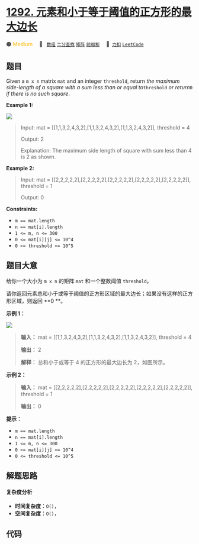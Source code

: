 # [1292. 元素和小于等于阈值的正方形的最大边长](https://2xiao.github.io/leetcode-js/problem/1292.html)

🟠 <font color=#ffb800>Medium</font>&emsp; 🔖&ensp; [`数组`](/tag/array.md) [`二分查找`](/tag/binary-search.md) [`矩阵`](/tag/matrix.md) [`前缀和`](/tag/prefix-sum.md)&emsp; 🔗&ensp;[`力扣`](https://leetcode.cn/problems/maximum-side-length-of-a-square-with-sum-less-than-or-equal-to-threshold) [`LeetCode`](https://leetcode.com/problems/maximum-side-length-of-a-square-with-sum-less-than-or-equal-to-threshold)

## 题目

Given a `m x n` matrix `mat` and an integer `threshold`, return _the maximum
side-length of a square with a sum less than or equal to_`threshold` _or
return_`0` _if there is no such square_.



**Example 1:**

![](https://assets.leetcode.com/uploads/2019/12/05/e1.png)

> Input: mat = [[1,1,3,2,4,3,2],[1,1,3,2,4,3,2],[1,1,3,2,4,3,2]], threshold = 4
> 
> Output: 2
> 
> Explanation: The maximum side length of square with sum less than 4 is 2 as shown.

**Example 2:**

> Input: mat = [[2,2,2,2,2],[2,2,2,2,2],[2,2,2,2,2],[2,2,2,2,2],[2,2,2,2,2]], threshold = 1
> 
> Output: 0

**Constraints:**

  * `m == mat.length`
  * `n == mat[i].length`
  * `1 <= m, n <= 300`
  * `0 <= mat[i][j] <= 10^4`
  * `0 <= threshold <= 10^5`


## 题目大意

给你一个大小为 `m x n` 的矩阵 `mat` 和一个整数阈值 `threshold`。

请你返回元素总和小于或等于阈值的正方形区域的最大边长；如果没有这样的正方形区域，则返回 **0  **。  


**示例 1：**

![](https://assets.leetcode-cn.com/aliyun-lc-upload/uploads/2019/12/15/e1.png)

> 
> 
> 
> 
> 
> **输入：** mat = [[1,1,3,2,4,3,2],[1,1,3,2,4,3,2],[1,1,3,2,4,3,2]], threshold = 4
> 
> **输出：** 2
> 
> **解释：** 总和小于或等于 4 的正方形的最大边长为 2，如图所示。
> 
> 

**示例 2：**

> 
> 
> 
> 
> 
> **输入：** mat = [[2,2,2,2,2],[2,2,2,2,2],[2,2,2,2,2],[2,2,2,2,2],[2,2,2,2,2]], threshold = 1
> 
> **输出：** 0
> 
> 



**提示：**

  * `m == mat.length`
  * `n == mat[i].length`
  * `1 <= m, n <= 300`
  * `0 <= mat[i][j] <= 10^4`
  * `0 <= threshold <= 10^5` 


## 解题思路

#### 复杂度分析

- **时间复杂度**：`O()`，
- **空间复杂度**：`O()`，

## 代码

```javascript

```
